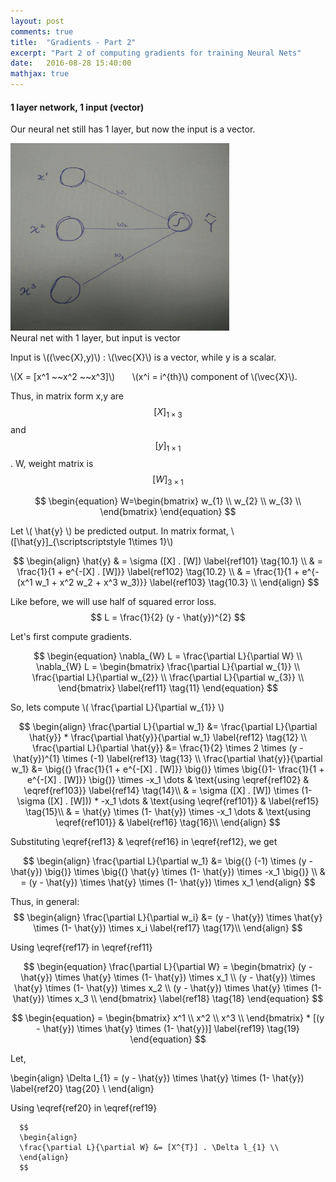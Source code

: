 ```yaml
---
layout: post
comments: true
title:  "Gradients - Part 2"
excerpt: "Part 2 of computing gradients for training Neural Nets"
date:   2016-08-28 15:40:00
mathjax: true
---
```




#### **1 layer network, 1 input (vector)**

Our neural net still has 1 layer, but now the input is a vector. 

<div class="imgcap">
<img src="/assets/gradients/NN_2_2.jpeg" height="300" width="350">
<div class="thecap">Neural net with 1 layer, but input is vector</div>
</div>

Input is \\((\vec{X},y)\\) : \\(\vec{X}\\) is a vector, while y is a scalar. 

\\(X = [x^1 ~~x^2 ~~x^3]\\)		&nbsp; &nbsp; &nbsp; \\(x^i = i^{th}\\) component of \\(\vec{X}\\).
	


Thus, in matrix form x,y are $$[X]_{\scriptscriptstyle 1\times 3}$$ and $$[y]_{\scriptscriptstyle 1\times 1}$$. W, weight matrix is $$[W]_{\scriptscriptstyle 3 \times 1}$$

$$
\begin{equation}
     W=\begin{bmatrix}
         w_{1} \\
         w_{2} \\
         w_{3} \\
         \end{bmatrix}
\end{equation}
$$

Let \\( \hat{y} \\) be predicted output. In matrix format, \\([\hat{y}]_{\scriptscriptstyle 1\times 1}\\)

$$
\begin{align}
\hat{y} & = \sigma ([X] . [W]) \label{ref101} \tag{10.1} \\
& = \frac{1}{1 + e^{-[X] . [W]}} \label{ref102} \tag{10.2} \\
& = \frac{1}{1 + e^{-(x^1 w_1 + x^2 w_2 + x^3 w_3)}} \label{ref103} \tag{10.3} \\
\end{align}
$$


Like before, we will use half of squared error loss. $$ L  = \frac{1}{2} (y - \hat{y})^{2} $$

Let's first compute gradients. 

$$
\begin{equation}
\nabla_{W} L = \frac{\partial L}{\partial W} \\
\nabla_{W} L = \begin{bmatrix}
     \frac{\partial L}{\partial w_{1}} \\
     \frac{\partial L}{\partial w_{2}} \\
     \frac{\partial L}{\partial w_{3}} \\
     \end{bmatrix}
\label{ref11} \tag{11}
\end{equation}
$$


So, lets compute \\( \frac{\partial L}{\partial w_{1}} \\)

$$
\begin{align}
\frac{\partial L}{\partial w_1} &= \frac{\partial L}{\partial \hat{y}} * \frac{\partial \hat{y}}{\partial w_1} \label{ref12} \tag{12} \\
\frac{\partial L}{\partial \hat{y}} &= \frac{1}{2} \times 2 \times (y - \hat{y})^{1} \times (-1) \label{ref13} \tag{13} \\
\frac{\partial \hat{y}}{\partial w_1} &= \big{(} \frac{1}{1 + e^{-[X] . [W]}} \big{)} \times \big{(}1- \frac{1}{1 + e^{-[X] . [W]}} \big{)} \times -x_1 \dots & \text{using \eqref{ref102} & \eqref{ref103}} \label{ref14} \tag{14}\\
& = \sigma ([X] . [W]) \times (1- \sigma ([X] . [W])) * -x_1 \dots & \text{using \eqref{ref101}} & \label{ref15} \tag{15}\\
& = \hat{y} \times (1- \hat{y}) \times -x_1 \dots & \text{using \eqref{ref101}} & \label{ref16} \tag{16}\\
\end{align}
$$

Substituting \eqref{ref13} & \eqref{ref16} in \eqref{ref12}, we get 

$$
\begin{align}
\frac{\partial L}{\partial w_1} &= \big{(} (-1) \times (y - \hat{y}) \big{)} \times \big{(} \hat{y} \times (1- \hat{y}) \times -x_1 \big{)} \\
& = (y - \hat{y}) \times \hat{y} \times (1- \hat{y}) \times x_1
\end{align}
$$

Thus, in general:
$$
\begin{align}
\frac{\partial L}{\partial w_i} &= (y - \hat{y}) \times \hat{y} \times (1- \hat{y}) \times x_i \label{ref17} \tag{17}\\
\end{align}
$$

Using \eqref{ref17} in \eqref{ref11}


$$
\begin{equation}
\frac{\partial L}{\partial W} = \begin{bmatrix}
     (y - \hat{y}) \times \hat{y} \times (1- \hat{y}) \times x_1 \\
     (y - \hat{y}) \times \hat{y} \times (1- \hat{y}) \times x_2 \\
     (y - \hat{y}) \times \hat{y} \times (1- \hat{y}) \times x_3 \\
     \end{bmatrix}
\label{ref18} \tag{18}
\end{equation}
$$


$$
\begin{equation}
= \begin{bmatrix}
     x^1 \\
     x^2 \\
     x^3 \\
     \end{bmatrix} 
     * [(y - \hat{y}) \times \hat{y} \times (1- \hat{y})]
\label{ref19} \tag{19}
\end{equation}
$$

<!--
$$
\begin{equation}
= [x^1 ~~x^2 ~~x^3] .
	\begin{bmatrix}
     (y - \hat{y}) \times \hat{y} \times (1- \hat{y}) \\
     (y - \hat{y}) \times \hat{y} \times (1- \hat{y}) \\
     (y - \hat{y}) \times \hat{y} \times (1- \hat{y}) \\
     \end{bmatrix}
\label{ref19} \tag{19}
\end{equation}
$$
-->

Let,  

\begin{align}
\Delta l_{1} = (y - \hat{y}) \times \hat{y} \times (1- \hat{y}) \label{ref20} \tag{20} \\
\end{align}

Using \eqref{ref20} in \eqref{ref19}

      $$ 
      \begin{align}
      \frac{\partial L}{\partial W} &= [X^{T}] . \Delta l_{1} \\
      \end{align}
      $$



